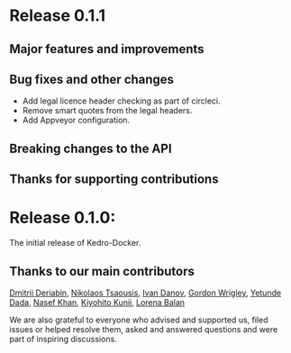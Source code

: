 # Release 0.1.1

## Major features and improvements

## Bug fixes and other changes
* Add legal licence header checking as part of circleci.
* Remove smart quotes from the legal headers.
* Add Appveyor configuration.

## Breaking changes to the API

## Thanks for supporting contributions

# Release 0.1.0:

The initial release of Kedro-Docker.

## Thanks to our main contributors

[Dmitrii Deriabin](https://github.com/DmitryDeryabin), [Nikolaos Tsaousis](https://github.com/tsanikgr), [Ivan Danov](https://github.com/idanov),  [Gordon Wrigley](https://github.com/tolomea), [Yetunde Dada](https://github.com/yetudada), [Nasef Khan](https://github.com/nakhan98), [Kiyohito Kunii](https://github.com/921kiyo), [Lorena Balan](https://github.com/lorenabalan)

We are also grateful to everyone who advised and supported us, filed issues or helped resolve them, asked and answered questions and were part of inspiring discussions.
